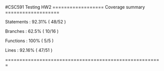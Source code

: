 #CSC591 Testing HW2
================== Coverage summary ===================

Statements   : 92.31% ( 48/52 )

Branches     : 62.5% ( 10/16 )

Functions    : 100% ( 5/5 )

Lines        : 92.16% ( 47/51 )

=======================================================
